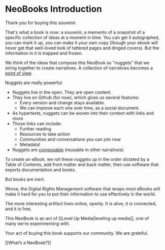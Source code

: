 # NeoBooks Introduction

Thank you for buying this souvenir. 

That's what a book is now: a souvenir, a memento of a snapshot of a specific collection of ideas at a moment in time. You can get it autographed, you can mark it up, you can make it your own copy (though your ebook will never get that well-loved look of tattered pages and dinged covers). But the information in it is trapped and frozen.

We think of the ideas that compose this NeoBook as "nuggets" that we string together to create narratives. A collection of narratives becomes a [point of view](http://www.youtube.com/watch?v=EmId2x6JSQE&feature=related). 

Nuggets are really powerful:
- Nuggets live in the open. They are open content. 
- They live on Github (for now), which gives us several features:
	- Every version and change stays available.
	- We can improve each one over time, as a social document.
- As hypertexts, nuggets can be woven into their context with links and more.
- Those links can include:
	- Further reading
	- Resources to take action
	- Communities and conversations you can join now
	- Metadata! 
- Nuggets are [composable](https://en.wikipedia.org/wiki/Composability) (reusable in other narratives)

To create an eBook, we roll these nuggets up in the order dictated by a Table of Contents, add front matter and back matter, then use software that exports documentation and books. 

But books are inert. 

Worse, the Digital Rights Management software that wraps most eBooks will make it hard for you to put their information to use effectively in the world. 

The more interesting artifact lives online, openly. It is alive, it is connected, and it is free. 

This NeoBook is an act of [[Level Up Media|leveling up media]], one of many we're experimenting with. 

Your act of buying this book supports our community. We are grateful. 

[[What’s a NeoBook?]]



